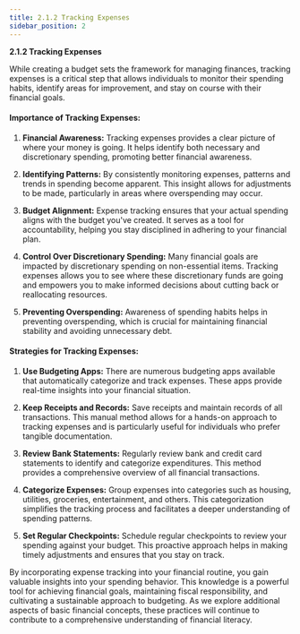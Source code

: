 ```yaml
---
title: 2.1.2 Tracking Expenses
sidebar_position: 2
---
```


**2.1.2 Tracking Expenses**

While creating a budget sets the framework for managing finances, tracking expenses is a critical step that allows individuals to monitor their spending habits, identify areas for improvement, and stay on course with their financial goals.

#### Importance of Tracking Expenses:

1. **Financial Awareness:**
   Tracking expenses provides a clear picture of where your money is going. It helps identify both necessary and discretionary spending, promoting better financial awareness.

2. **Identifying Patterns:**
   By consistently monitoring expenses, patterns and trends in spending become apparent. This insight allows for adjustments to be made, particularly in areas where overspending may occur.

3. **Budget Alignment:**
   Expense tracking ensures that your actual spending aligns with the budget you've created. It serves as a tool for accountability, helping you stay disciplined in adhering to your financial plan.

4. **Control Over Discretionary Spending:**
   Many financial goals are impacted by discretionary spending on non-essential items. Tracking expenses allows you to see where these discretionary funds are going and empowers you to make informed decisions about cutting back or reallocating resources.

5. **Preventing Overspending:**
   Awareness of spending habits helps in preventing overspending, which is crucial for maintaining financial stability and avoiding unnecessary debt.

#### Strategies for Tracking Expenses:

1. **Use Budgeting Apps:**
   There are numerous budgeting apps available that automatically categorize and track expenses. These apps provide real-time insights into your financial situation.

2. **Keep Receipts and Records:**
   Save receipts and maintain records of all transactions. This manual method allows for a hands-on approach to tracking expenses and is particularly useful for individuals who prefer tangible documentation.

3. **Review Bank Statements:**
   Regularly review bank and credit card statements to identify and categorize expenditures. This method provides a comprehensive overview of all financial transactions.

4. **Categorize Expenses:**
   Group expenses into categories such as housing, utilities, groceries, entertainment, and others. This categorization simplifies the tracking process and facilitates a deeper understanding of spending patterns.

5. **Set Regular Checkpoints:**
   Schedule regular checkpoints to review your spending against your budget. This proactive approach helps in making timely adjustments and ensures that you stay on track.

By incorporating expense tracking into your financial routine, you gain valuable insights into your spending behavior. This knowledge is a powerful tool for achieving financial goals, maintaining fiscal responsibility, and cultivating a sustainable approach to budgeting. As we explore additional aspects of basic financial concepts, these practices will continue to contribute to a comprehensive understanding of financial literacy.